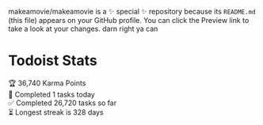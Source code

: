 makeamovie/makeamovie is a ✨ special ✨ repository because its `README.md` (this file) appears on your GitHub profile.
You can click the Preview link to take a look at your changes. darn right ya can

# Todoist Stats

<!-- TODO-IST:START -->
🏆  36,740 Karma Points           
🌸  Completed 1 tasks today           
✅  Completed 26,720 tasks so far           
⏳  Longest streak is 328 days
<!-- TODO-IST:END -->